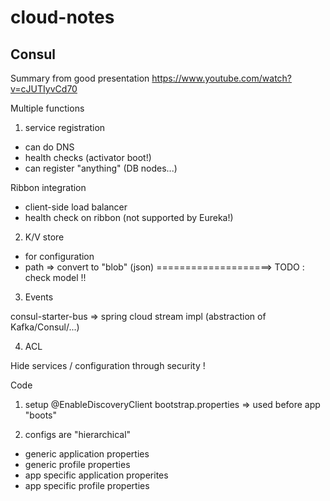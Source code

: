 # cloud-notes

## Consul

Summary from good presentation https://www.youtube.com/watch?v=cJUTIyvCd70 

Multiple functions

1) service registration
- can do DNS
- health checks (activator boot!)
- can register "anything" (DB nodes...)

Ribbon integration
- client-side load balancer
- health check on ribbon (not supported by Eureka!)

2) K/V store
- for configuration
- path => convert to "blob" (json)
====================> TODO : check model !!

3) Events

consul-starter-bus => spring cloud stream impl (abstraction of Kafka/Consul/...)

4) ACL

Hide services / configuration through security !


Code

1) setup
@EnableDiscoveryClient
bootstrap.properties => used before app "boots"

2) configs are "hierarchical"
- generic application properties
- generic profile properties
- app specific application properites
- app specific profile properties

